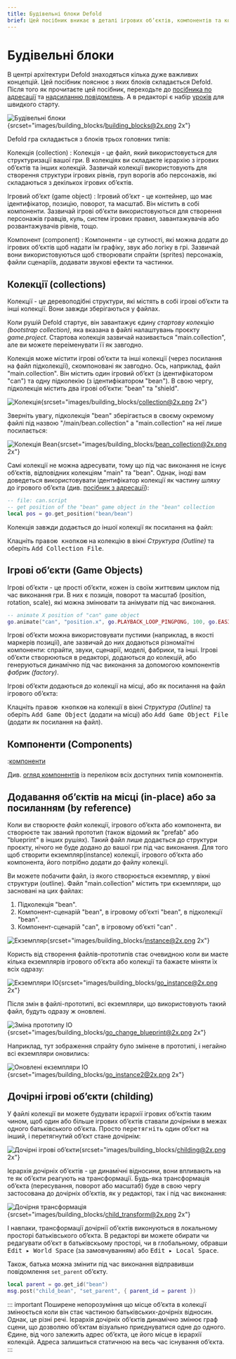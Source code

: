 ```yaml
---
title: Будівельні блоки Defold
brief: Цей посібник вникає в деталі ігрових обʼєктів, компонентів та колецкцій.
---
```


# Будівельні блоки

В центрі архітектури Defold знаходяться кілька дуже важливих концепцій. Цей посібник пояснює з яких блоків складається Defold. Після того як прочитаєте цей посібник, переходьте до [посібника по адресації](/manuals/addressing) та [надсиланню повідомлень](/manuals/message-passing). А в редакторі є набір [уроків](/tutorials/getting-started) для швидкого старту.

![Будівельні блоки](images/building_blocks/building_blocks.png){srcset="images/building_blocks/building_blocks@2x.png 2x"}

Defold гра складається з блоків трьох головних типів:

Колекція (collection)
: Колекція - це файл, який використовується для структуризації вашої гри. В колекціях ви складаєте ієрархію з ігрових обʼєктів та інших колекцій. Зазвичай колекції використовують для створення структури ігрових рівнів, груп ворогів або персонажів, які складаються з декількох ігрових обʼєктів.

Ігровий обʼєкт (game object)
: Ігровий обʼєкт - це контейнер, що має ідентифікатор, позицію, поворот, та масштаб. Він містить в собі компоненти. Зазвичай ігрові обʼєкти використовуються для створення персонажів гравців, куль, систем ігрових правил, завантажувачів або розвантажувачів рівнів, тощо.

Компонент (component)
: Компоненти - це сутності, які можна додати до ігрових обʼєктів щоб надати їм графіку, звук або логіку в грі. Зазвичай вони використовуються щоб створювати спрайти (sprites) персонажів, файли сценаріїв, додавати звукові ефекти та частинки.

## Колекції (collections)

Колекції - це деревоподібні структури, які містять в собі ігрові обʼєкти та інші колекції. Вони завжди зберігаються у файлах.

Коли рушій Defold стартує, він завантажує єдину _стартову колекцію (bootstrap collection)_, яка вказана в файлі налаштувань проєкту *game.project*. Стартова колекція зазвичай називається "main.collection", але ви можете переіменувати її як завгодно.

Колекція може містити ігрові обʼєкти та інші колекції (через посилання на файл підколекції), скомпоновані як завгодно. Ось, наприклад, файл "main.collection". Він містить один ігровий обʼєкт (з ідентифікатором "can") та одну підколекію (з ідентифікатором "bean"). В свою чергу, підколекція містить два ігрові обʼєкти: "bean" та "shield".

![Колекція](images/building_blocks/collection.png){srcset="images/building_blocks/collection@2x.png 2x"}

Зверніть увагу, підколекція "bean" зберігається в своєму окремому файлі під назвою "/main/bean.collection" а "main.collection" на неї лише посилається:

![Колекція Bean](images/building_blocks/bean_collection.png){srcset="images/building_blocks/bean_collection@2x.png 2x"}

Самі колекції не можна адресувати, тому що під час виконання не існує обʼєктів, відповідних колекціям "main" та "bean". Однак, іноді вам доведеться використовувати ідентифікатор колекції як частину _шляху_ до ігрового обʼєкта (див. [посібник з адресації](/manuals/addressing)):

```lua
-- file: can.script
-- get position of the "bean" game object in the "bean" collection
local pos = go.get_position("bean/bean")
```

Колекція завжди додається до іншої колекції як посилання на файл:

Клацніть <kbd>правою кнопкою</kbd> на колекцію в вікні *Структура (Outline)* та оберіть <kbd>Add Collection File</kbd>.

## Ігрові обʼєкти (Game Objects)

Ігрові обʼєкти - це прості обʼєкти, кожен із своїм життєвим циклом під час виконання гри. В них є позиція, поворот та масштаб (position, rotation, scale), які можна змінювати та анімувати під час виконання.

```lua
-- animate X position of "can" game object
go.animate("can", "position.x", go.PLAYBACK_LOOP_PINGPONG, 100, go.EASING_LINEAR, 1.0)
```

Ігрові обʼєкти можна використовувати пустими (наприклад, в якості маркерів позиції), але зазвичай до них додаються різномаїтні компоненти: спрайти, звуки, сценарії, моделі, фабрики, та інші. Ігрові обʼєкти створюються в редакторі, додаються до колекцій, або генеруються динамічно під час виконання за допомогою компонентів _фабрик (factory)_.

Ігрові обʼєкти додаються до колекції на місці, або як посилання на файл ігрового обʼєкта:

Клацніть <kbd>правою кнопкою</kbd> на колекції в вікні *Структура (Outline)* та оберіть <kbd>Add Game Object</kbd> (додати на місці) або <kbd>Add Game Object File</kbd> (додати як посилання на файл).


## Компоненти (Components)

:[компоненти](../shared/components.md)

Див. [огляд компонентів](/manuals/components/) із переліком всіх доступних типів компонентів.

## Додавання обʼєктів на місці (in-place) або за посиланням (by reference)

Коли ви створюєте _файл_ колекції, ігрового обʼєкта або компонента, ви створюєте так званий прототип (також відомий як "prefab" або "blueprint" в інших рушіях). Такий файл лише додається до структури проєкту, нічого не буде додано до вашої гри під час виконання. Для того щоб створити екземпляр(instance) колекції, ігрового обʼєкта або компонента, його потрібно додати до файлу колекції.

Ви можете побачити файл, із якого створюється екземпляр, у вікні структури (outline). Файл "main.collection" містить три єкземпляри, що засновані на цих файлах:

1. Підколекція "bean".
2. Компонент-сценарій "bean", в ігровому обʼєкті "bean", в підколекції "bean".
3. Компонент-сценарій "can", в ігровому обʼєкті "can" .

![Екземпляр](images/building_blocks/instance.png){srcset="images/building_blocks/instance@2x.png 2x"}

Користь від створення файлів-прототипів стає очевидною коли ви маєте кілька екземплярів ігрового обʼєкта або колекції та бажаєте міняти їх всіх одразу:

![Екземпляри ІО](images/building_blocks/go_instance.png){srcset="images/building_blocks/go_instance@2x.png 2x"}

Після змін в файлі-прототипі, всі екземпляри, що використовують такий файл, будуть одразу ж оновлені.

![Зміна прототипу ІО](images/building_blocks/go_change_blueprint.png){srcset="images/building_blocks/go_change_blueprint@2x.png 2x"}

Наприклад, тут зображення спрайту було змінене в прототипі, і негайно всі екземпляри оновились:

![Оновлені екземпляри ІО](images/building_blocks/go_instance2.png){srcset="images/building_blocks/go_instance2@2x.png 2x"}

## Дочірні ігрові обʼєкти (childing)

У файлі колекції ви можете будувати ієрархії ігрових обʼєктів таким чином, щоб один або більше ігрових обʼєктів ставали дочірніми в межах одного батьківського обʼєкта. Просто <kbd>перетягніть</kbd> один обʼєкт на інший, і перетягнутий обʼєкт стане дочірнім:

![Дочірні ігрові обʼєкти](images/building_blocks/childing.png){srcset="images/building_blocks/childing@2x.png 2x"}

Ієрархія дочірніх обʼєктів - це динамічні відносини, вони впливають на те як обʼєкти реагують на трансформації. Будь-яка трансформація обʼєкта (пересування, поворот або масштаб) буде в свою чергу застосована до дочірніх обʼєктів, як у редакторі, так і під час виконання:

![Дочірня трансформація](images/building_blocks/child_transform.png){srcset="images/building_blocks/child_transform@2x.png 2x"}

І навпаки, трансформації дочірнії обʼєктів виконуються в локальному просторі батьківського обʼєкта. В редакторі ви можете обирати чи редагувати обʼєкт в батьківскьому просторі, чи в глобальному, обравши <kbd>Edit ▸ World Space</kbd> (за замовчуванням) або <kbd>Edit ▸ Local Space</kbd>.

Також, батька можна змінити під час виконання відправивши повідомлення `set_parent` обʼєкту.

```lua
local parent = go.get_id("bean")
msg.post("child_bean", "set_parent", { parent_id = parent })
```

::: important
Поширене непорозуміння що місце обʼєкта в колекції змінюється коли він стає частиною батьківських-дочірніх відносин. Однак, це різні речі. Ієрархія дочірніх обʼєктів динамічно змінює граф сцени, що дозволяю обʼєктам візуально приєднуватися одне до одного. Єдине, від чого залежить адрес обʼєкта, це його місце в ієрархії колекцій. Адреса залишиться статичною на весь час існування обʼєкта.
:::
